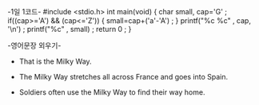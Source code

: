    -1일 1코드-
#include <stdio.h>
int main(void)
 {
    char small, cap='G' ;
    if((cap>='A') && (cap<='Z'))
    {
      small=cap+('a'-'A') ;
     }
     printf("%c %c" , cap, '\n') ;
     printf("%c" , small) ;
  return 0 ;
 }



   -영어문장 외우기- <The Stars>

* That is the Milky Way.

* The Milky Way stretches all across France and goes into Spain.

* Soldiers often use the Milky Way to find their way home.
